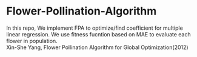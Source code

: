 # Flower-Pollination-Algorithm
In this repo, We implement FPA to optimize/find coefficient for multiple linear regression. We use fitness fucntion based on MAE to evaluate each flower in population.
<br> Xin-She Yang, Flower Pollination Algorithm for Global Optimization(2012)
